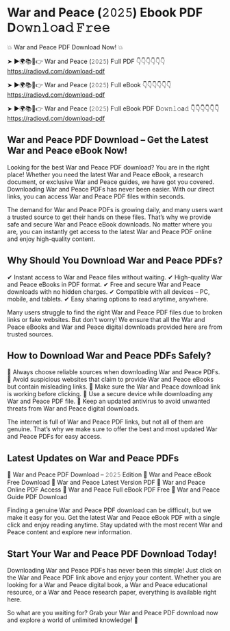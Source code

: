 # War and Peace (𝟸𝟶𝟸𝟻) Ebook PDF D𝚘𝚠𝚗𝚕𝚘a𝚍 𝙵𝚛𝚎𝚎

💥 War and Peace PDF Download Now! 💥

➤ ►🌍📚📱👉 War and Peace (𝟸𝟶𝟸𝟻) F𝚞ll PDF 👇👇👇👇👇👇
https://radiovd.com/download-pdf

➤ ►🌍📚📱👉 War and Peace (𝟸𝟶𝟸𝟻) F𝚞ll eBook 👇👇👇👇👇👇
https://radiovd.com/download-pdf

➤ ►🌍📚📱👉 War and Peace (𝟸𝟶𝟸𝟻) F𝚞ll eBook PDF D𝚘𝚠𝚗𝚕𝚘a𝚍 👇👇👇👇👇👇
https://radiovd.com/download-pdf

## War and Peace PDF Download – Get the Latest War and Peace eBook Now!

Looking for the best War and Peace PDF download? You are in the right place! Whether you need the latest War and Peace eBook, a research document, or exclusive War and Peace guides, we have got you covered. Downloading War and Peace PDFs has never been easier. With our direct links, you can access War and Peace PDF files within seconds.

The demand for War and Peace PDFs is growing daily, and many users want a trusted source to get their hands on these files. That’s why we provide safe and secure War and Peace eBook downloads. No matter where you are, you can instantly get access to the latest War and Peace PDF online and enjoy high-quality content.

## Why Should You Download War and Peace PDFs?

✔ Instant access to War and Peace files without waiting.
✔ High-quality War and Peace eBooks in PDF format.
✔ Free and secure War and Peace downloads with no hidden charges.
✔ Compatible with all devices – PC, mobile, and tablets.
✔ Easy sharing options to read anytime, anywhere.

Many users struggle to find the right War and Peace PDF files due to broken links or fake websites. But don’t worry! We ensure that all the War and Peace eBooks and War and Peace digital downloads provided here are from trusted sources.

## How to Download War and Peace PDFs Safely?

📌 Always choose reliable sources when downloading War and Peace PDFs.
📌 Avoid suspicious websites that claim to provide War and Peace eBooks but contain misleading links.
📌 Make sure the War and Peace download link is working before clicking.
📌 Use a secure device while downloading any War and Peace PDF file.
📌 Keep an updated antivirus to avoid unwanted threats from War and Peace digital downloads.

The internet is full of War and Peace PDF links, but not all of them are genuine. That’s why we make sure to offer the best and most updated War and Peace PDFs for easy access.

## Latest Updates on War and Peace PDFs

🔹 War and Peace PDF Download – 𝟸𝟶𝟸𝟻 Edition
🔹 War and Peace eBook Free Download
🔹 War and Peace Latest Version PDF
🔹 War and Peace Online PDF Access
🔹 War and Peace Full eBook PDF Free
🔹 War and Peace Guide PDF Download

Finding a genuine War and Peace PDF download can be difficult, but we make it easy for you. Get the latest War and Peace eBook PDF with a single click and enjoy reading anytime. Stay updated with the most recent War and Peace content and explore new information.

## Start Your War and Peace PDF Download Today!

Downloading War and Peace PDFs has never been this simple! Just click on the War and Peace PDF link above and enjoy your content. Whether you are looking for a War and Peace digital book, a War and Peace educational resource, or a War and Peace research paper, everything is available right here.

So what are you waiting for? Grab your War and Peace PDF download now and explore a world of unlimited knowledge! 🚀